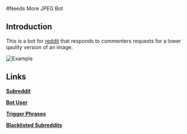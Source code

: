 #Needs More JPEG Bot

## Introduction

This is a bot for [reddit](https://reddit.com/) that responds to commenters requests for a lower qaulity version of an image.

![Example](/../images/example.png?raw=true "Example")

## Links

[**Subreddit**](https://www.reddit.com/r/NeedsMoreJPEGBot/)

[**Bot User**](https://www.reddit.com/user/MoreJPEGCompBot/)

[**Trigger Phrases**](https://github.com/Arwic/NeedsMoreJPEGBot/wiki/Trigger-Phrases)

[**Blacklisted Subreddits**](https://github.com/Arwic/NeedsMoreJPEGBot/wiki/Blacklisted-Subreddits)
